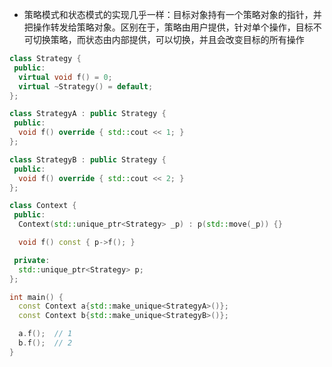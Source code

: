 * 策略模式和状态模式的实现几乎一样：目标对象持有一个策略对象的指针，并把操作转发给策略对象。区别在于，策略由用户提供，针对单个操作，目标不可切换策略，而状态由内部提供，可以切换，并且会改变目标的所有操作

```cpp
class Strategy {
 public:
  virtual void f() = 0;
  virtual ~Strategy() = default;
};

class StrategyA : public Strategy {
 public:
  void f() override { std::cout << 1; }
};

class StrategyB : public Strategy {
 public:
  void f() override { std::cout << 2; }
};

class Context {
 public:
  Context(std::unique_ptr<Strategy> _p) : p(std::move(_p)) {}

  void f() const { p->f(); }

 private:
  std::unique_ptr<Strategy> p;
};

int main() {
  const Context a{std::make_unique<StrategyA>()};
  const Context b{std::make_unique<StrategyB>()};

  a.f();  // 1
  b.f();  // 2
}
```
